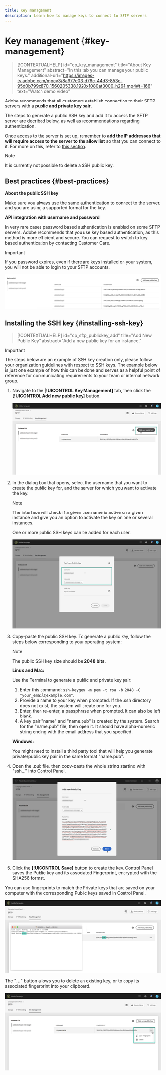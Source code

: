 ```yaml
---
title: Key management
description: Learn how to manage keys to connect to SFTP servers
---
```


# Key management {#key-management}

>[!CONTEXTUALHELP]
>id="cp_key_management"
>title="About Key Management"
>abstract="In this tab you can manage your public keys."
>additional-url="https://images-tv.adobe.com/mpcv3/8a977e03-d76c-44d3-853c-95d0b799c870_1560205338.1920x1080at3000_h264.mp4#t=166" text="Watch demo video"

Adobe recommends that all customers establish connection to their SFTP servers with a **public and private key pair**.

The steps to generate a public SSH key and add it to access the SFTP server are decribed below, as well as recommendations regarding  authentication.

Once access to the server is set up, remember to **add the IP addresses that will require access to the server to the allow list** so that you can connect to it. For more on this, refer to [this section](../../instances-settings/using/ip-whitelisting-instance-access.md).

>[!NOTE]
>
>It is currently not possible to delete a SSH public key.

## Best practices {#best-practices}

**About the public SSH key**

Make sure you always use the same authentication to connect to the server, and you are using a supported format for the key.

**API integration with username and password**

In very rare cases password based authentication is enabled on some SFTP servers. Adobe recommends that you use key based authentication, as this method is more efficient and secure. You can request to switch to key based authentication by contacting Customer Care.

>[!IMPORTANT]
>
>If you password expires, even if there are keys installed on your system, you will not be able to login to your SFTP accounts.

![](assets/control_panel_passwordexpires.png)

## Installing the SSH key {#installing-ssh-key}

>[!CONTEXTUALHELP]
>id="cp_sftp_publickey_add"
>title="Add New Public Key"
>abstract="Add a new public key for an instance."

>[!IMPORTANT]
>
>The steps below are an example of SSH key creation only, please follow your organization guidelines with respect to SSH keys. The example below is just one example of how this can be done and serves as a helpful point of reference for communicating requirements to your team or internal network group.

1. Navigate to the **[!UICONTROL Key Management]** tab, then click the **[!UICONTROL Add new public key]** button.

    ![](assets/key0.png)

1. In the dialog box that opens, select the username that you want to create the public key for, and the server for which you want to activate the key.

    >[!NOTE]
    >
    >The interface will check if a given username is active on a given instance and give you an option to activate the key on one or several instances.
    >
    >One or more public SSH keys can be added for each user.

    ![](assets/key1.png)

1. Copy-paste the public SSH key. To generate a public key, follow the steps below corresponding to your operating system:

    >[!NOTE]
    >
    >The public SSH key size should be **2048 bits**.

    **Linux and Mac:**

    Use the Terminal to generate a public and private key pair:
    1. Enter this command: `ssh-keygen -m pem -t rsa -b 2048 -C "your_email@example.com"`.
    1. Provide a name to your key when prompted. If the .ssh directory does not exist, the system will create one for you.
    1. Enter, then re-enter, a passphrase when prompted. It can also be left blank.
    1. A key pair "name" and "name.pub" is created by the system. Search for the "name.pub" file, then open it. It should have alpha-numeric string ending with the email address that you specified.

    **Windows:**

    You might need to install a third party tool that will help you generate private/public key pair in the same format "name.pub".

1. Open the .pub file, then copy-paste the whole string starting with "ssh..." into Control Panel.

    ![](assets/publickey.png)

1. Click the **[!UICONTROL Save]** button to create the key. Control Panel saves the Public key and its associated Fingerprint, encrypted with the SHA256 format.

You can use fingerprints to match the Private keys that are saved on your computer with the corresponding Public keys saved in Control Panel.

![](assets/fingerprint_compare.png)

The "**...**" button allows you to delete an existing key, or to copy its associated fingerprint into your clipboard.

![](assets/key_options.png)

